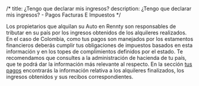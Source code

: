 /*title: ¿Tengo que declarar mis ingresos?description: ¿Tengo que declarar mis ingresos? - Pagos Facturas E Impuestos*/Los propietarios que alquilan su Auto en Rennty son responsables de tributar en su país por los ingresos obtenidos de los alquileres realizados.En el caso de Colombia, como tus pagos son manejados por los estamentos financieros deberás cumplir tus obligaciones de impuestos basados en esta información y en los topes de complimientos definidos por el estado.Te recomendamos que consultes a la administración de hacienda de tu país, que te podrá dar la información más relevante al respecto.En la sección [tus pagos](/es/browse/billing/payout) encontrarás la información relativa a los alquileres finalizados, los ingresos obtenidos y sus recibos correspondientes.